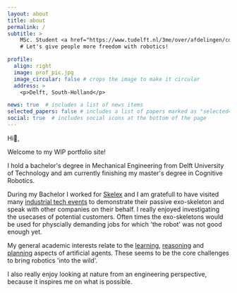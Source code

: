 ```yaml
---
layout: about
title: about
permalink: /
subtitle: >
    MSc. Student <a href="https://www.tudelft.nl/3me/over/afdelingen/cognitive-robotics-cor">Cognitive Robotics</a>. 
    # Let's give people more freedom with robotics!

profile:
  align: right
  image: prof_pic.jpg
  image_circular: false # crops the image to make it circular
  address: >
    <p>Delft, South-Holland</p>

news: true  # includes a list of news items
selected_papers: false # includes a list of papers marked as "selected={true}"
social: true  # includes social icons at the bottom of the page
---
```


Hi👋,

Welcome to my WIP portfolio site!

I hold a bachelor's degree in Mechanical Engineering from Delft University of Technology and am currently finishing my master's degree in Cognitive Robotics.

During my Bachelor I worked for [Skelex](https://www.skelex.com/) and I am gratefull to have visited many [industrial tech events](https://h0uter.github.io/projects/2019-04-02-Hannover-Messe-Skelex/) to demonstrate their passive exo-skeleton and speak with other companies on their behalf. I really enjoyed investigating the usecases of potential customers. Often times the exo-skeletons would be used for physcially demanding jobs for which 'the robot' was not good enough yet.

<!-- Now with my studies I can  -->
My general academic interests relate to the [learning](https://h0uter.github.io/projects/2020-04-20-MLDG-project/), [reasoning](https://h0uter.github.io/projects/2021-03-16-KRR/) and [planning](https://h0uter.github.io/projects/2021-01-08-quadrotor-mp-project/) aspects of artificial agents. These seems to be the core challenges to bring robotics 'into the wild'.

<!-- I am also very interested in bionics.  -->
I also really enjoy looking at nature from an engineering perspective, because it inspires me on what is possible.

<!-- since I believe that taking inspiration from nature is key to aproach to building better robots. -->

<!-- A strong source of motivation for me is my ambition to contribute to next-gen [robotic prosthetics development](https://youtu.be/CDsNZJTWw0w) at some point during my carreer. -->

